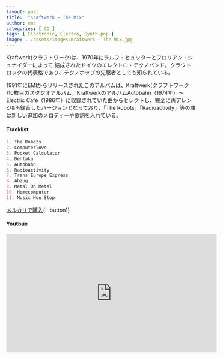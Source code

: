 ```yaml
---
layout: post
title:  "Kraftwerk – The Mix"
author: mmr
categories: [ CD ]
tags: [ Electronic, Electro, Synth-pop ]
image: ../assets/images/Kraftwerk – The Mix.jpg
---
```


Kraftwerk(クラフトワーク)は、1970年にラルフ・ヒュッターとフロリアン・シュナイダーによって
結成されたドイツのエレクトロ・テクノバンド。クラウトロックの代表格であり、テクノホップの先駆者としても知られている。

1991年にEMIからリリースされたこのアルバムは、Kraftwerk(クラフトワーク )10枚目のスタジオアルバム。KraftwerkのアルバムAutobahn（1974年）〜Electric Café（1986年）に収録されていた曲からセレクトし、完全に再アレンジ&再録音したバージョンとなっており、「The Robots」「Radioactivity」等の曲は新しい追加のメロディーや歌詞を入れている。


#### Tracklist
```md
1. The Robots
2. Computerlove
3. Pocket Calculator
4. Dentaku
5. Autobahn
6. Radioactivity
7. Trans Europe Express
8. Abzug
9. Metal On Metal
10. Homecomputer
11. Music Non Stop
```

[メルカリで購入](https://jp.mercari.com/item/m24338824694?afid=6142608987){: .button1}

#### Youtbue
<iframe width="560" height="315" src="https://www.youtube.com/embed/cbPc_Iu8JLA?si=OfpNSIXukiVUrSWW" title="YouTube video player" frameborder="0" allow="accelerometer; autoplay; clipboard-write; encrypted-media; gyroscope; picture-in-picture; web-share" referrerpolicy="strict-origin-when-cross-origin" allowfullscreen></iframe>